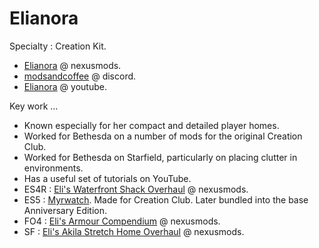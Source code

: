 # Elianora

Specialty : Creation Kit.

- [Elianora](https://next.nexusmods.com/profile/Elianora) @ nexusmods.
- [modsandcoffee](https://discord.com/invite/modsandcoffee) @ discord.
- [Elianora](https://www.youtube.com/elianora) @ youtube.

Key work ...

- Known especially for her compact and detailed player homes.
- Worked for Bethesda on a number of mods for the original Creation Club.
- Worked for Bethesda on Starfield, particularly on placing clutter in environments.
- Has a useful set of tutorials on YouTube.
- ES4R : [Eli's Waterfront Shack Overhaul](https://www.nexusmods.com/oblivionremastered/mods/1790) @ nexusmods.
- ES5 : [Myrwatch](https://en.uesp.net/wiki/Skyrim:Myrwatch). Made for Creation Club. Later bundled into the base Anniversary Edition.
- FO4 : [Eli's Armour Compendium](https://www.nexusmods.com/fallout4/mods/22431) @ nexusmods.
- SF : [Eli's Akila Stretch Home Overhaul](https://www.nexusmods.com/starfield/mods/9860) @ nexusmods.
